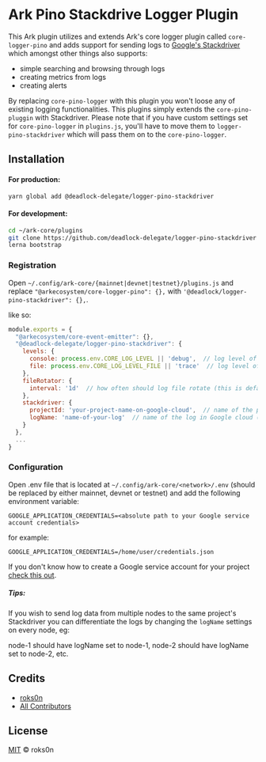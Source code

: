 # Ark Pino Stackdrive Logger  Plugin

This Ark plugin utilizes and extends Ark's core logger plugin called `core-logger-pino` and adds support for sending logs to [Google's Stackdriver](https://cloud.google.com/stackdriver/) which amongst other things also supports:

- simple searching and browsing through logs
- creating metrics from logs
- creating alerts

By replacing `core-pino-logger` with this plugin you won't loose any of existing logging functionalities. This plugins simply extends the `core-pino-pluggin` with Stackdriver. Please note that if you have custom settings set for `core-pino-logger` in `plugins.js`, you'll have to move them to `logger-pino-stackdriver` which will pass them on to the `core-pino-logger`.

## Installation

#### For production:

`yarn global add @deadlock-delegate/logger-pino-stackdriver`

#### For development:

```bash
cd ~/ark-core/plugins
git clone https://github.com/deadlock-delegate/logger-pino-stackdriver
lerna bootstrap
```

### Registration

Open `~/.config/ark-core/{mainnet|devnet|testnet}/plugins.js` and replace `"@arkecosystem/core-logger-pino": {},` with `'@deadlock/logger-pino-stackdriver": {},`.

like so:

```js
module.exports = {
  "@arkecosystem/core-event-emitter": {},
  "@deadlock-delegate/logger-pino-stackdriver": {
    levels: {
      console: process.env.CORE_LOG_LEVEL || 'debug',  // log level of console logger (this is default that's taken from core-logger-pino)
      file: process.env.CORE_LOG_LEVEL_FILE || 'trace'  // log level of file logger (this is default that's taken from core-logger-pino)
    },
    fileRotator: {
      interval: '1d'  // how often should log file rotate (this is default that's taken from core-logger-pino)
    },
    stackdriver: {
      projectId: 'your-project-name-on-google-cloud',  // name of the project in Google Cloud where you'll be sending the logs
      logName: 'name-of-your-log'  // name of the log in Google cloud (if it doesn't exist yet, it will be created automatically)
    }
  },
  ...
}
```

### Configuration

Open .env file that is located at `~/.config/ark-core/<network>/.env` (should be replaced by either mainnet, devnet or testnet) and add the following environment variable:

```
GOOGLE_APPLICATION_CREDENTIALS=<absolute path to your Google service account credentials>
```

for example:

```
GOOGLE_APPLICATION_CREDENTIALS=/home/user/credentials.json
```

If you don't know how to create a Google service account for your project [check this out](https://cloud.google.com/docs/authentication/production).

##### Tips:

If you wish to send log data from multiple nodes to the same project's Stackdriver you can differentiate the logs by changing the `logName` settings on every node, eg:

node-1 should have logName set to node-1, node-2 should have logName set to node-2, etc.

## Credits

- [roks0n](https://github.com/roks0n)
- [All Contributors](../../contributors)

## License

[MIT](LICENSE) © roks0n
